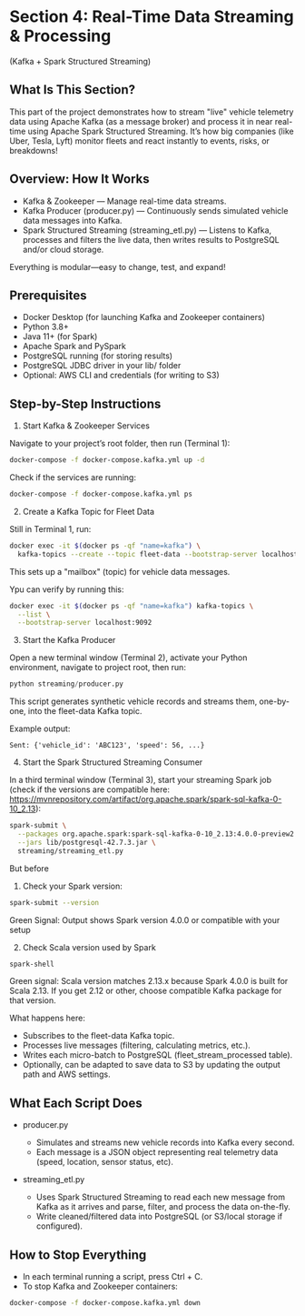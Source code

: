 # Section 4: Real-Time Data Streaming & Processing

(Kafka + Spark Structured Streaming)

## What Is This Section?

This part of the project demonstrates how to stream "live" vehicle telemetry data using Apache Kafka (as a message broker) and process it in near real-time using Apache Spark Structured Streaming.
It’s how big companies (like Uber, Tesla, Lyft) monitor fleets and react instantly to events, risks, or breakdowns!

## Overview: How It Works

- Kafka & Zookeeper — Manage real-time data streams.
- Kafka Producer (producer.py) — Continuously sends simulated vehicle data messages into Kafka.
- Spark Structured Streaming (streaming_etl.py) — Listens to Kafka, processes and filters the live data, then writes results to PostgreSQL and/or cloud storage.

Everything is modular—easy to change, test, and expand!

## Prerequisites

- Docker Desktop (for launching Kafka and Zookeeper containers)
- Python 3.8+
- Java 11+ (for Spark)
- Apache Spark and PySpark
- PostgreSQL running (for storing results)
- PostgreSQL JDBC driver in your lib/ folder
- Optional: AWS CLI and credentials (for writing to S3)

## Step-by-Step Instructions

1.  Start Kafka & Zookeeper Services

Navigate to your project’s root folder, then run (Terminal 1):

```bash
docker-compose -f docker-compose.kafka.yml up -d
```

Check if the services are running:

```bash
docker-compose -f docker-compose.kafka.yml ps
```

2.  Create a Kafka Topic for Fleet Data

Still in Terminal 1, run:

```bash
docker exec -it $(docker ps -qf "name=kafka") \
  kafka-topics --create --topic fleet-data --bootstrap-server localhost:9092 --partitions 1 --replication-factor 1
```

This sets up a "mailbox" (topic) for vehicle data messages.

Ypu can verify by running this:

```bash
docker exec -it $(docker ps -qf "name=kafka") kafka-topics \
  --list \
  --bootstrap-server localhost:9092

```

3.  Start the Kafka Producer

Open a new terminal window (Terminal 2), activate your Python environment, navigate to project root, then run:

```python
python streaming/producer.py
```

This script generates synthetic vehicle records and streams them, one-by-one, into the fleet-data Kafka topic.

Example output:

```text
Sent: {'vehicle_id': 'ABC123', 'speed': 56, ...}
```

4.  Start the Spark Structured Streaming Consumer

In a third terminal window (Terminal 3), start your streaming Spark job (check if the versions are compatible here: https://mvnrepository.com/artifact/org.apache.spark/spark-sql-kafka-0-10_2.13):

```bash
spark-submit \
  --packages org.apache.spark:spark-sql-kafka-0-10_2.13:4.0.0-preview2 \
  --jars lib/postgresql-42.7.3.jar \
  streaming/streaming_etl.py
```

But before

1. Check your Spark version:

```bash
spark-submit --version
```

Green Signal: Output shows Spark version 4.0.0 or compatible with your setup

2. Check Scala version used by Spark

```bash
spark-shell
```

Green signal: Scala version matches 2.13.x because Spark 4.0.0 is built for Scala 2.13. If you get 2.12 or other, choose compatible Kafka package for that version.

What happens here:

- Subscribes to the fleet-data Kafka topic.
- Processes live messages (filtering, calculating metrics, etc.).
- Writes each micro-batch to PostgreSQL (fleet_stream_processed table).
- Optionally, can be adapted to save data to S3 by updating the output path and AWS settings.

## What Each Script Does

- producer.py

  - Simulates and streams new vehicle records into Kafka every second.
  - Each message is a JSON object representing real telemetry data (speed, location, sensor status, etc).

- streaming_etl.py
  - Uses Spark Structured Streaming to read each new message from Kafka as it arrives and parse, filter, and process the data on-the-fly.
  - Write cleaned/filtered data into PostgreSQL (or S3/local storage if configured).

## How to Stop Everything

- In each terminal running a script, press Ctrl + C.
- To stop Kafka and Zookeeper containers:

```bash
docker-compose -f docker-compose.kafka.yml down
```
